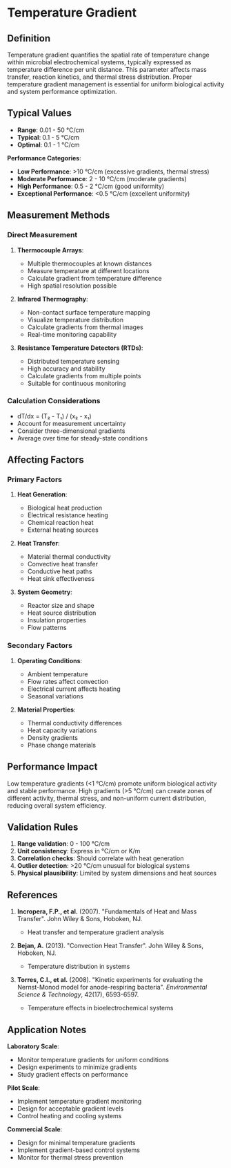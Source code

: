 <!--
Parameter ID: temperature_gradient
Category: physical
Generated: 2025-01-16T12:08:00.000Z
-->

# Temperature Gradient

## Definition

Temperature gradient quantifies the spatial rate of temperature change within
microbial electrochemical systems, typically expressed as temperature difference
per unit distance. This parameter affects mass transfer, reaction kinetics, and
thermal stress distribution. Proper temperature gradient management is essential
for uniform biological activity and system performance optimization.

## Typical Values

- **Range**: 0.01 - 50 °C/cm
- **Typical**: 0.1 - 5 °C/cm
- **Optimal**: 0.1 - 1 °C/cm

**Performance Categories**:

- **Low Performance**: >10 °C/cm (excessive gradients, thermal stress)
- **Moderate Performance**: 2 - 10 °C/cm (moderate gradients)
- **High Performance**: 0.5 - 2 °C/cm (good uniformity)
- **Exceptional Performance**: <0.5 °C/cm (excellent uniformity)

## Measurement Methods

### Direct Measurement

1. **Thermocouple Arrays**:

   - Multiple thermocouples at known distances
   - Measure temperature at different locations
   - Calculate gradient from temperature difference
   - High spatial resolution possible

2. **Infrared Thermography**:

   - Non-contact surface temperature mapping
   - Visualize temperature distribution
   - Calculate gradients from thermal images
   - Real-time monitoring capability

3. **Resistance Temperature Detectors (RTDs)**:
   - Distributed temperature sensing
   - High accuracy and stability
   - Calculate gradients from multiple points
   - Suitable for continuous monitoring

### Calculation Considerations

- dT/dx = (T₂ - T₁) / (x₂ - x₁)
- Account for measurement uncertainty
- Consider three-dimensional gradients
- Average over time for steady-state conditions

## Affecting Factors

### Primary Factors

1. **Heat Generation**:

   - Biological heat production
   - Electrical resistance heating
   - Chemical reaction heat
   - External heating sources

2. **Heat Transfer**:

   - Material thermal conductivity
   - Convective heat transfer
   - Conductive heat paths
   - Heat sink effectiveness

3. **System Geometry**:
   - Reactor size and shape
   - Heat source distribution
   - Insulation properties
   - Flow patterns

### Secondary Factors

1. **Operating Conditions**:

   - Ambient temperature
   - Flow rates affect convection
   - Electrical current affects heating
   - Seasonal variations

2. **Material Properties**:
   - Thermal conductivity differences
   - Heat capacity variations
   - Density gradients
   - Phase change materials

## Performance Impact

Low temperature gradients (<1 °C/cm) promote uniform biological activity and
stable performance. High gradients (>5 °C/cm) can create zones of different
activity, thermal stress, and non-uniform current distribution, reducing overall
system efficiency.

## Validation Rules

1. **Range validation**: 0 - 100 °C/cm
2. **Unit consistency**: Express in °C/cm or K/m
3. **Correlation checks**: Should correlate with heat generation
4. **Outlier detection**: >20 °C/cm unusual for biological systems
5. **Physical plausibility**: Limited by system dimensions and heat sources

## References

1. **Incropera, F.P., et al.** (2007). "Fundamentals of Heat and Mass Transfer".
   John Wiley & Sons, Hoboken, NJ.

   - Heat transfer and temperature gradient analysis

2. **Bejan, A.** (2013). "Convection Heat Transfer". John Wiley & Sons, Hoboken,
   NJ.

   - Temperature distribution in systems

3. **Torres, C.I., et al.** (2008). "Kinetic experiments for evaluating the
   Nernst-Monod model for anode-respiring bacteria". _Environmental Science &
   Technology_, 42(17), 6593-6597.
   - Temperature effects in bioelectrochemical systems

## Application Notes

**Laboratory Scale**:

- Monitor temperature gradients for uniform conditions
- Design experiments to minimize gradients
- Study gradient effects on performance

**Pilot Scale**:

- Implement temperature gradient monitoring
- Design for acceptable gradient levels
- Control heating and cooling systems

**Commercial Scale**:

- Design for minimal temperature gradients
- Implement gradient-based control systems
- Monitor for thermal stress prevention
